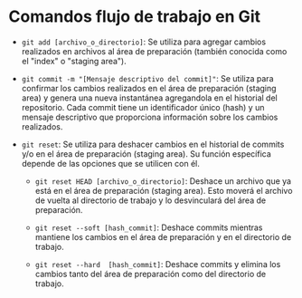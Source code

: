 # Comandos flujo de trabajo en Git

- `git add [archivo_o_directorio]`: Se utiliza para agregar cambios realizados en archivos al área de preparación (también conocida como el "index" o "staging area").

- `git commit -m "[Mensaje descriptivo del commit]"`: Se utiliza para confirmar los cambios realizados en el área de preparación (staging area) y genera una nueva instantánea agregandola en el historial del repositorio. Cada commit tiene un identificador único (hash) y un mensaje descriptivo que proporciona información sobre los cambios realizados.

- `git reset`: Se utiliza para deshacer cambios en el historial de commits y/o en el área de preparación (staging area). Su función específica depende de las opciones que se utilicen con él.

  - `git reset HEAD [archivo_o_directorio]`: Deshace un archivo que ya está en el área de preparación (staging area). Esto moverá el archivo de vuelta al directorio de trabajo y lo desvinculará del área de preparación.

  - `git reset --soft [hash_commit]`: Deshace commits mientras mantiene los cambios en el área de preparación y en el directorio de trabajo.

  - `git reset --hard  [hash_commit]`: Deshace commits y elimina los cambios tanto del área de preparación como del directorio de trabajo.
